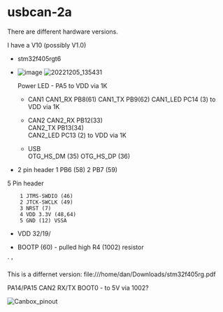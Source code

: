 # usbcan-2a

There are different hardware versions.

I have a V10 (possibly V1.0)
- stm32f405rgt6
- ![image](https://user-images.githubusercontent.com/202906/206101957-122900dd-355b-4a2c-a94b-1589caf2a225.png)
![20221205_135431](https://user-images.githubusercontent.com/202906/206123658-cdc6560a-6f11-4b73-b314-c40d167faf52.jpg)



  Power LED - PA5 to VDD via 1K  

  - CAN1
    CAN1_RX  PB8(61) 
    CAN1_TX  PB9(62)
    CAN1_LED PC14 (3) to VDD via 1K  
 
  - CAN2
    CAN2_RX  PB12(33)   
    CAN2_TX  PB13(34)  
    CAN2_LED PC13 (2) to VDD via 1K  

  - USB   
    OTG_HS_DM (35)
    OTG_HS_DP (36)
    

- 2 pin header
  1  PB6 (58)
  2  PB7 (59)
  
5 Pin header 
```
    1 JTMS-SWDIO (46)
    2 JTCK-SWCLK (49) 
    3 NRST (7)
    4 VDD 3.3V (48,64) 
    5 GND (12) VSSA 
``` 
- VDD
  32/19/
  
- BOOTP (60) - pulled high R4 (1002) resistor  
  
` 
'
 
This is a differnet version:
file:///home/dan/Downloads/stm32f405rg.pdf

PA14/PA15  CAN2 RX/TX
BOOT0 - to 5V via 1002? 

![Canbox_pinout](https://user-images.githubusercontent.com/202906/206101834-f6d3da47-ff25-47eb-8c5c-5ccb53f401a9.png)

